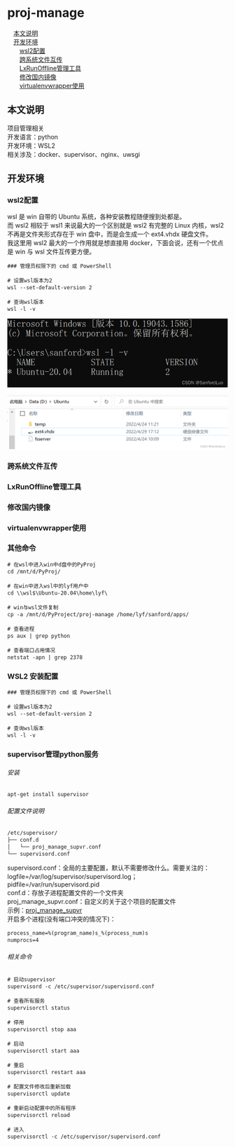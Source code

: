 # proj-manage

&emsp;[本文说明](/README.md#本文说明)  
&emsp;[开发环境](/README.md#开发环境)  
&emsp;&emsp;[wsl2配置](/README.md#wsl2配置)  
&emsp;&emsp;[跨系统文件互传](/README.md#跨系统文件互传)  
&emsp;&emsp;[LxRunOffline管理工具](/README.md#LxRunOffline管理工具)  
&emsp;&emsp;[修改国内镜像](/README.md#修改国内镜像)  
&emsp;&emsp;[virtualenvwrapper使用](/README.md#virtualenvwrapper使用)

## 本文说明

项目管理相关  
开发语言：python  
开发环境：WSL2  
相关涉及：docker、supervisor、nginx、uwsgi

## 开发环境

### wsl2配置

wsl 是 win 自带的 Ubuntu 系统，各种安装教程随便搜到处都是。  
而 wsl2 相较于 wsl1 来说最大的一个区别就是 wsl2 有完整的 Linux 内核，wsl2 不再是文件夹形式存在于 win 盘中，而是会生成一个 ext4.vhdx 硬盘文件。  
我这里用 wsl2 最大的一个作用就是想直接用 docker，下面会说，还有一个优点是 win 与 wsl 文件互传更方便。

```
### 管理员权限下的 cmd 或 PowerShell
 
# 设置wsl版本为2
wsl --set-default-version 2
 
# 查询wsl版本
wsl -l -v
```

![image](/static/wsl2-v.png)

![image](/static/ext4-vhdx.png)

### 跨系统文件互传

### LxRunOffline管理工具

### 修改国内镜像

### virtualenvwrapper使用

### 其他命令

```
# 在wsl中进入win中d盘中的PyProj
cd /mnt/d/PyProj/

# 在win中进入wsl中的lyf用户中
cd \\wsl$\Ubuntu-20.04\home\lyf\

# win与wsl文件复制
cp -a /mnt/d/PyProject/proj-manage /home/lyf/sanford/apps/

# 查看进程
ps aux | grep python

# 查看端口占用情况
netstat -apn | grep 2378
```

### WSL2 安装配置

```
### 管理员权限下的 cmd 或 PowerShell

# 设置wsl版本为2
wsl --set-default-version 2

# 查询wsl版本
wsl -l -v
```

### supervisor管理python服务

###### 安装

```
apt-get install supervisor
```

###### 配置文件说明

```
/etc/supervisor/
├── conf.d
│   └── proj_manage_supvr.conf
└── supervisord.conf
```

supervisord.conf：全局的主要配置，默认不需要修改什么。需要关注的：logfile=/var/log/supervisor/supervisord.log；pidfile=/var/run/supervisord.pid  
conf.d：存放子进程配置文件的一个文件夹  
proj_manage_supvr.conf：自定义的关于这个项目的配置文件  
示例：[proj_manage_supvr](/config/proj_manage_supvr.conf)  
开启多个进程(没有端口冲突的情况下)：

```开启多个进程
process_name=%(program_name)s_%(process_num)s
numprocs=4
```

###### 相关命令

```
# 启动supervisor
supervisord -c /etc/supervisor/supervisord.conf

# 查看所有服务
supervisorctl status

# 停用
supervisorctl stop aaa

# 启动
supervisorctl start aaa

# 重启
supervisorctl restart aaa

# 配置文件修改后重新加载
supervisorctl update

# 重新启动配置中的所有程序
supervisorctl reload

# 进入
supervisorctl -c /etc/supervisor/supervisord.conf
```
 
